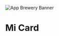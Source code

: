 ![App Brewery Banner](https://github.com/londonappbrewery/Images/blob/master/AppBreweryBanner.png)

# Mi Card

